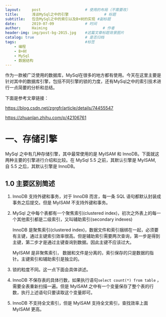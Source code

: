 ```yaml
---
layout:     post   				    # 使用的布局（不需要改）
title:      浅谈MySql之中的引擎				# 标题 
subtitle:   包含MySql之中的索引以及B+树的实现 #副标题
date:       2019-07-09 				# 时间
author:     Haiming 						# 作者
header-img: img/post-bg-2015.jpg 	#这篇文章标题背景图片
catalog: true 						# 是否归档
tags:								#标签
    - 编程
    - B+树
    - MySql
    - 数据结构
---
```


作为一款被广泛使用的数据库，MySql在很多的地方都有使用。今天在这里主要是针对其中的数据库引擎，包括不同引擎的锁的力度，还有MySql之中的索引技术进行一点简要的分析和总结。

下面是参考文章链接：

https://blog.csdn.net/zgrgfr/article/details/74455547

https://zhuanlan.zhihu.com/p/42106761

# 一、存储引擎

MySql 之中有几种存储引擎，其中最常使用的是 MyISAM 和 InnoDB。下面就这两种主要的引擎进行介绍和比较。在 MySql 5.5 之前，其默认引擎是 MyISAM, 自 5.5 之后，其默认引擎是 InnoDB。 

## 1.0 主要区别简述

1. InnoDB 支持外键和事务，对于 InnoDB 而言，每一条 SQL 语句都默认封装成事务之后提交。但是 MyISAM 不支持外键和事务。

2. MySql 之中每个表都有一个聚焦索引(clustered index)，初次之外表上的每一个其他索引都是二级索引，又叫辅助索引(secondary indexes)

   InnoDB 是聚焦索引(clustered index)，数据文件和索引捆绑在一起，必须要有主键，通过主键索引效率很高。但是辅助索引需要两次查询，第一步是得到主键，第二步才是通过主键查询到数据。因此主键不应该过大。

   MyISAM 是非聚焦索引， 数据和文件是分离的，索引保存的只是数据的指针。主键索引和辅助索引是独立的。

3. 锁的粒度不同。这一点下面会具体讲述。

4. InnoDB 不保存表的具体行数，如果执行语句`select count(*) from table` ，需要全表重新扫描一遍。但是 MyISAM 之中有一个变量保存了整个表的行数，执行上述语句只要读取这个变量即可。

5. InnoDB 不支持全文索引，但是 MyISAM 支持全文索引，查找效率上面 MyISAM 更高。

